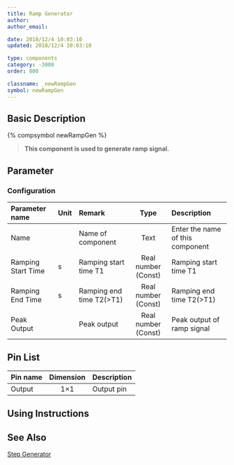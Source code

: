 ```yaml
---
title: Ramp Generator
author: 
author_email:

date: 2018/12/4 10:03:10
updated: 2018/12/4 10:03:10

type: components
category: -3008
order: 800

classname: _newRampGen
symbol: newRampGen
---
```

## Basic Description
{% compsymbol newRampGen %}

> **This component is used to generate ramp signal.**

## Parameter
### Configuration
| Parameter name | Unit | Remark | Type | Description |
| :--- | :--- | :--- | :--: | :--- |
| Name |  | Name of component | Text | Enter the name of this component |
| Ramping Start Time | s | Ramping start time T1 | Real number (Const) | Ramping start time T1  |
| Ramping End Time | s | Ramping end time T2(>T1) | Real number (Const) | Ramping end time T2(>T1) |
| Peak Output |  | Peak output | Real number (Const) | Peak output of ramp signal |


## Pin List

| Pin name | Dimension | Description |
| :--- | :--:  | :--- |
| Output | 1×1 | Output pin |

## Using Instructions



## See Also

[Step Generator](comp_newStepGen.md)

